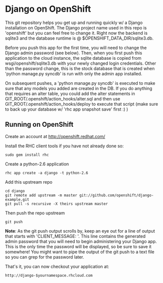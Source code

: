 Django on OpenShift
===================

This git repository helps you get up and running quickly w/ a Django
installation on OpenShift.  The Django project name used in this repo
is 'openshift' but you can feel free to change it.  Right now the
backend is sqlite3 and the database runtime is @
$OPENSHIFT_DATA_DIR/sqlite3.db.

Before you push this app for the first time, you will need to change
the Django admin password (see below). Then, when you first push this
application to the cloud instance, the sqlite database is copied from
wsgi/openshift/sqlite3.db with your newly changed login
credentials. Other than the password change, this is the stock
database that is created when 'python manage.py syncdb' is run with
only the admin app installed.

On subsequent pushes, a 'python manage.py syncdb' is executed to make
sure that any models you added are created in the DB.  If you do
anything that requires an alter table, you could add the alter
statements in GIT_ROOT/.openshift/action_hooks/alter.sql and then use
GIT_ROOT/.openshift/action_hooks/deploy to execute that script (make
sure to back up your database w/ 'rhc app snapshot save' first :) )


Running on OpenShift
--------------------

Create an account at http://openshift.redhat.com/

Install the RHC client tools if you have not already done so:
    
    sudo gem install rhc

Create a python-2.6 application

    rhc app create -a django -t python-2.6

Add this upstream repo

    cd django
    git remote add upstream -m master git://github.com/openshift/django-example.git
    git pull -s recursive -X theirs upstream master

Then push the repo upstream

    git push
	
**Note**: As the git push output scrolls by, keep an eye out for a
  line of output that starts with 'CLIENT_MESSAGE: '. This line
  contains the generated admin password that you will need to begin
  administering your Django app. This is the only time the password
  will be displayed, so be sure to save it somewhere! You might want 
  to pipe the output of the git push to a text file so you can grep for
  the password later.

That's it, you can now checkout your application at:

    http://django-$yournamespace.rhcloud.com
